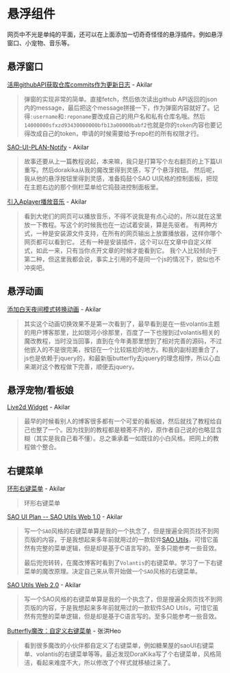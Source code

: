 # 悬浮组件

网页中不光是单纯的平面，还可以在上面添加一切奇奇怪怪的悬浮插件。例如悬浮窗口、小宠物、音乐等。

## 悬浮窗口

[活用githubAPI获取仓库commits作为更新日志](https://akilar.top/posts/13a399e3/) - Akilar

> 弹窗的实现非常的简单。直接fetch，然后依次读出github API返回的json内的message，最后把这个message拼接一下，作为弹窗内容就好了。记得`:username`和`:reponame`要改成自己的用户名和私有仓库名哦。然后`14000000sfxzd93430000000bfb13a00000babf2`也就是你的`token`内容也要记得改成自己的token，申请的时候需要给予repo栏的所有权限才行。

[SAO-UI-PLAN-Notify](https://akilar.top/posts/d0d69f76/) - Akilar

> 故事还要从上一篇教程说起，本来嘛，我只是打算写个左右翻页的上下篇UI重写。然后dorakika从我的魔改里得到灵感，写了个悬浮按钮。
> 然后呢，我从他的悬浮按钮里得到灵感，准备捣鼓个SAO UI风格的控制面板，把现在主题右边的那个侧栏菜单给它捣鼓进控制面板里。

[引入Aplayer播放音乐](https://akilar.top/posts/3afa069a/) - Akilar

> 看到大佬们的网页可以播放音乐，不得不说我是有点心动的，所以就在这里放一下教程。写这个的时候我也在一边试着安装，算是先驱者。
> 有两种方式，一种是安装源文件支持，在所有的网页输出上放置播放器，这样你哪个网页都可以看到它。
> 还有一种是安装插件，这个可以在文章中自定义样式，如此一来，只有当你点开文章的时候才能看到它。
> 我个人比较倾向于第二种，但这里我都会说，事实上引用的不是同一个js的情况下，貌似也不冲突吧。

## 悬浮动画

[添加白天夜间模式转换动画](https://akilar.top/posts/d9550c81/) - Akilar

> 其实这个动画切换效果不是第一次看到了，最早看到是在一些volantis主题的用户博客那里，比如银河小徐那里，百度了一下也搜到过volantis相关的魔改教程，当时没当回事，直到在今年勇那里想到了相对完善的源码，不过他嵌入的不是很完美，按钮在一个比较尴尬的地方。和我的副标题重合了，js也是依赖于jquery的，和最新版butterfly去jquery的理念相悖，所以心血来潮对这个教程做下完善，顺便去jquery。

## 悬浮宠物/看板娘

[Live2d Widget](https://akilar.top/posts/5b8f515f/) - Akilar

> 最早的时候看别人的博客很多都有一个可爱的看板娘，然后就找了教程给自己也整了一个。因为找到的教程都是稂莠不齐的，原作者自己说的也略显含糊（其实是我自己看不懂）。总之秉承着一如既往的小白风格。把网上的教程做个整合。

## 右键菜单

[环形右键菜单](https://akilar.top/posts/8eb79430/) - Akilar

> 环形右键菜单

[SAO UI Plan -- SAO Utils Web 1.0](https://akilar.top/posts/3b4c07bd/) - Akilar

> 写一个`SAO`风格的右键菜单算是我的一个执念了，但是搜遍全网页找不到网页版的内容，于是我想起来多年前就用过的一款软件[SAO Utils](http://www.gpbeta.com/post/develop/sao-utils/)，可惜它虽然有完整的菜单逻辑，但是却是基于C语言写的。至多只能参考一些音效。
>
> 最后兜兜转转，在魔改博客时看到了`Volantis`的右键菜单。学习了一下右键菜单的魔改原理。决定自己来从零开始做一个`SAO`风格的右键菜单。

[SAO Utils Web 2.0](https://akilar.top/posts/fd243d7/) - Akilar

> 写一个SAO风格的右键菜单算是我的一个执念了，但是搜遍全网页找不到网页版的内容，于是我想起来多年前就用过的一款软件SAO Utils，可惜它虽然有完整的菜单逻辑，但是却是基于C语言写的。至多只能参考一些音效。

[Butterfly魔改：自定义右键菜单](https://blog.zhheo.com/p/5e931b65.html) - 张洪Heo

> 看到很多魔改的小伙伴都自定义了右键菜单，例如糖果屋的saoUI右键菜单、volantis的右键菜单等等。最近发现DoraKika写了个右键菜单，风格简洁，看起来难度不大，所以修改了个样式就移植过来了。